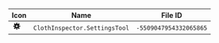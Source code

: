 | Icon | Name | File ID |
| ---  | ---  | ---     |
| ![](ClothInspector.SettingsTool.png) | `ClothInspector.SettingsTool` | `-5509047954332065865` |
